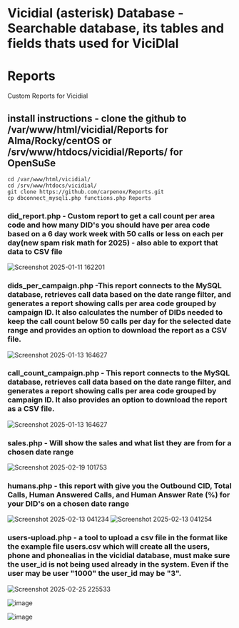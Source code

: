 # Vicidial (asterisk) Database - Searchable database, its tables and fields thats used for ViciDIal


# Reports
Custom Reports for Vicidial

## install instructions - clone the github to /var/www/html/vicidial/Reports for Alma/Rocky/centOS or /srv/www/htdocs/vicidial/Reports/ for OpenSuSe

```
cd /var/www/html/vicidial/
cd /srv/www/htdocs/vicidial/
git clone https://github.com/carpenox/Reports.git
cp dbconnect_mysqli.php functions.php Reports
```


### did_report.php - Custom report to get a call count per area code and how many DID's you should have per area code based on a 6 day work week with 50 calls or less on each per day(new spam risk math for 2025) - also able to export that data to CSV file

![Screenshot 2025-01-11 162201](https://github.com/user-attachments/assets/59b5d507-9e3d-427d-8b84-b04dc0d6e198)

### dids_per_campaign.php -This report connects to the MySQL database, retrieves call data based on the date range filter, and generates a report showing calls per area code grouped by campaign ID. It also calculates the number of DIDs needed to keep the call count below 50 calls per day for the selected date range and provides an option to download the report as a CSV file.


![Screenshot 2025-01-13 164627](https://github.com/user-attachments/assets/f27e23f8-f6c2-4162-b203-3c31bd000c41)

### call_count_campaign.php - This report connects to the MySQL database, retrieves call data based on the date range filter, and generates a report showing calls per area code grouped by campaign ID. It also provides an option to download the report as a CSV file.

![Screenshot 2025-01-13 164627](https://github.com/user-attachments/assets/e65a71a9-95b8-4929-a951-1cbc9cbc650a)


### sales.php - Will show the sales and what list they are from for a chosen date range

![Screenshot 2025-02-19 101753](https://github.com/user-attachments/assets/759833c3-2333-4b2c-a1c1-1c5c1142e5ce)


### humans.php - this report with give you the Outbound CID,	Total Calls,	Human Answered Calls, and	Human Answer Rate (%) for your DID's on a chosen date range

![Screenshot 2025-02-13 041234](https://github.com/user-attachments/assets/e1a8ec82-00c1-4c7b-9569-4daca039b0fc)
![Screenshot 2025-02-13 041254](https://github.com/user-attachments/assets/3bb862af-41b3-42ca-9578-fc48bf4d1b8a)



### users-upload.php - a tool to upload a csv file in the format like the example file users.csv which will create all the users, phone and phonealias in the vicidial database, must make sure the user_id is not being used already in the system. Even if the user may be user "1000" the user_id may be "3".

![Screenshot 2025-02-25 225533](https://github.com/user-attachments/assets/ef48c110-b4dc-4f56-a813-229e625ba1a2)

![image](https://github.com/user-attachments/assets/427d8cc8-aa7f-4e44-886e-5809cec9230b)


![image](https://github.com/user-attachments/assets/2770cf52-1d52-497c-9f90-d5b4dfd43030)



